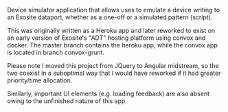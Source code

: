 Device simulator application that allows uses to emulate a device writing to an Exosite dataport, whether as a one-off or a simulated pattern (script). 

This was originally written as a Heroku app and later reworked to exist on an early version of Exosite's "ADT" hosting platform using convox and docker. The master branch contains the heroku app, while the convox app is located in branch convox-grunt.

Please note I moved this project from JQuery to Angular midstream, so the two coexist in a suboptimal way that I would have reworked if it had greater priority/time allocation. 

Similarly, important UI elements (e.g. loading feedback) are also absent owing to the unfinished nature of this app. 
